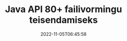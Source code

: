 ---
############################# Static ############################
layout: "product"
date: 2022-11-05T06:45:58
draft: false

product: "Conversion"
product_tag: "conversion"
platform: Java
platform_tag: java

############################# Head ############################
head_title: "Java Dokumendi teisendamise API | Teisendage PDF Wordi Excel PPTX HTML-pildid"
head_description: "Java Dokumendi teisendamise API. Teisendage PDF Wordi DOC DOCX, Exceli arvutustabelid PPT PPTX, HTML, PSD, MPT MPP, MSG EMLX, AutoCAD ja pildifailivormingud."

############################# Header ############################
title: "Java API 80+ failivormingu teisendamiseks"
description: "Lihtne API dokumentide ja kujutiste teisendamise funktsioonide integreerimiseks Java rakendustesse ilma välist tarkvara installimata."
button:
    enable: true
    icon: "fas fa-arrow-down"
    label: "Laadige alla tasuta prooviversioon"
    link: "https://downloads.groupdocs.com/conversion/java"

############################# SubMenu ############################
submenu:
    enable: true
    
    left:
        img_alt: "GroupDocs.Conversion for Java"
        image: "https://www.groupdocs.cloud/templates/groupdocs/images/product-logos/groupdocs-conversion-java.png"
        product: "GroupDocs.Conversion"
        platform: "Java"

    middle:
        button:
            # button loop
            - link: "#overview"
              text: "Ülevaade"

            # button loop
            - link: "#features"
              text: "Funktsioonid"

            # button loop
            - link: "#support"
              text: "Toetus"

            # button loop
            - link: "https://products.groupdocs.app/conversion"
              text: "Live demo"

            # button loop
            - link: "https://purchase.groupdocs.com/pricing/conversion/java"
              text: "Hinnakujundus"

    right:
        link_download: "https://downloads.groupdocs.com/conversion"
        link_learn: "https://docs.groupdocs.com/conversion/java/"
        link_buy: "https://purchase.groupdocs.com"

############################# Overview ############################
overview:
    enable: true
    content: |
      GroupDocs.Conversion for Java ühendab võimsa dokumendi teisendamise API-de komplekti, et kuvada teie Java rakendustes pilte ja dokumendivorminguid ilma täiendavat tarkvara installimata. See rasterdab dokumendid algselt ja teisendab need SVG+HTML+CSS-iks, et parandada dokumentide vaatamise kvaliteeti, pakkudes samas tõetruu ja ülitruudust väljundit. Dokumendi renderdamise API kasutamine – saate kiiresti vaadata PDF-i, HTML-i, XML-i, Microsoft Office Wordi, Exceli töölehti, PowerPointi esitlusi, Outlooki e-kirju, Visio diagramme, projekti, metafaile, pilte ja mitmesuguseid muid failivorminguid hõlpsalt ja vähem programmeerimisohte. Samuti võib see kuvada parooliga kaitstud faile ja võimaldada pärast renderdamist saada dokumente HTML-, pildi- või PDF-vormingus. Meie failikonversiooni teek on üsna kohandatav, kuna see võimaldab protsessi kiirendamiseks kuvada kogu dokumendi või selle osaliselt renderdada. Rakenduse GroupDocs.Conversion for Java API kaudu saate vaadata lehti, arvutustabeli konkreetset lahtrivahemikku või isegi renderdada üksikut dokumendikihti sellistes vormingutes nagu PDF ja CAD.

      API GroupDocs.Conversion for Java võimaldab teil renderdada dokumente toetatud failivormingutes annotatsioonide või kommentaaridega või ilma. See võimaldab teil lisada ka kohandatud fontide katalooge ja eraldada dokumendi põhiteavet, nagu failitüüp, laiend, nimi, lehtede arv jne.
    tabs:
      enable: true
      
      ## TAB ONE ##
      tab_one:
        description: |
          Järgmine on toote GroupDocs.Conversion for Java ülevaade:
        
        right:
          enable: true
          icon: "fab fa-html5"
          title: "Ülevaade"
          content: |
            * Failitüübi automaatne tuvastamine
            * Teisenda dokumendid
            * Teisenda esitlusi
            * Teisendage arvutustabeleid
            * Teisendage rasterpildid
            * Teisendage PDF-dokumendid
            * Teisendage muid vorminguid
            * Rakenda vesimärk
            * Määrake faili parool
            * Kohanda konversiooni

      ## TAB TWO ##
      tab_two:
        description: |
          GroupDocs.Conversion for Java toetab teisendamist kõigi populaarsete ja sageli kasutatavate [dokumendifailivormingute](https://docs.groupdocs.com/conversion/net/supported-document-formats/) vahel.

        left:
          enable: true
          table:
            # table loop
            - title: "Teisenda asukohast:"
              content: |
                * **Dokumendid**: DOC, DOCX, DOCM, DOT, DOTX, DOTM, RTF, TXT, ODT, OTT
                * **Arvutustabelid**: XLS, XLSX, XLSM, XLSB, CSV, XLS2003, ODS, TSV, XLT, XLTX, XLTM, XLAM, FODS, SXC
                * **Esitlused**: PPT, PPTX, PPS, PPSX, ODP, POT, POTX, POTM, PPTM, PPSM, FODP
                * **Pildid**: TIF, TIFF, JPG, JPEG, PNG, GIF, BMP, ICO, DIB, JPC, JPEG-LS, JPEG2000
                * **Kaasaskantav**: PDF, XPS, OXPS, EPUB
                * **HTML**: HTM, HTML, MHTML
                * **Metafailid**: EMZ, WMZ
                * **PhotoShop**: PSD
                * **Projekt**: MPP, MPT, MPX
                * **Outlook**: PST, OST
                * **E-post**: MSG, EML, EMLX
                * **Diagrammid**: VSD, VSDX, VSDM, VSS, VSSM, VST, VSTM, VSX, VTX, VDW, VDX, SVG, SVGZ
                * **AutoCAD**: DXF, DWG, DWF, STL, IFC, DWT
                * **PostScript**: EPS, PS, PSL, CGM
                * **CorelDRAW**: CDR, CMX
                * **Muu**: VCF, PLT, LGS, OTG, MD, AI, LOG

        right:
          enable: true
          table:
            # table loop
            - title: "Teisenda:"
              content: |
                * **Dokumendid**: DOC, DOCX, DOCM, DOT, DOTX, DOTM, RTF, TXT, ODT, OTT
                * **Arvutustabelid**: XLS, XLSX, XLSM, XLSB, CSV, XLS2003, TSV, XLTX, ODS, XLAM, FODS, DIF, SXC
                * **Esitlused**: PPT, PPTX, PPS, PPSX, ODP, POTX, POTM, PPTM, PPSM, FODP
                * **Pildid**: TIF, TIFF, JPG, JPEG, PNG, GIF, BMP, ICO, JPEG2000
                * **Metafailid**: EMF, WMF, EMZ, WMZ
                * **Diagrammid**: SVGZ
                * **Kaasaskantav**: PDF, XPS
                * **HTML**: HTM, HTML, MHTML
                **Muu**: MD

      ## TAB THREE ##
      tab_three:
        description: |
          GroupDocs.Conversion for Java toetab järgmisi operatsioonisüsteeme, raamistikke ja paketihaldureid:
      
        left:
          enable: true
          table:
            # table loop
            - icon: "fab fa-windows"
              title: "Operatsioonisüsteemid"
              content: |
                Windows Desktop, Windows Server, Linux, MacOS

            # table loop
            - icon: "fas fa-code"
              title: "Toetatud raamistikud"
              content: |
                Java runtime: J2SE 6.0 and above

        right:
          enable: true
          table:
            # table loop
            - icon: "fas fa-box"
              title: "Paketihaldur"
              content: |
                Maven

            # table loop
            - icon: "fas fa-tools"
              title: "Paketihaldur"
              content: |
                NetBeans, Intellij IDEA, Eclipse, etc.

############################# Features ############################
features:
    enable: true
    title: "Toote GroupDocs.Conversion for Java funktsioonid"

    feature:
      # feature loop
      - icon: "fas fa-copy"
        content: "Lihtne integreerimine ja mõõdetud litsentsimine"

      # feature loop
      - icon: "fas fa-eye"
        content: "Määrake sõnadeks, slaidideks või lahtriteks teisendamisel suumi vaikevalik"

      # feature loop
      - icon: "fas fa-bolt"
        content: "Teisendage kõikideks populaarseteks rasterkujutise vorminguteks ja määrake pildi DPI, kõrgus ja laius"
      
      # feature loop
      - icon: "fas fa-file-powerpoint"
        content: "Teisendage PDF ja pilt halltooniks ja lineariseerige PDF-dokument veebi jaoks"

      # feature loop
      - icon: "fas fa-code"
        content: "Määrake järjehoidjate tase, päise tase ja laiendatud tase Wordi PDF-/XPS-i teisendamisel"

      # feature loop
      - icon: "fas fa-cloud"
        content: "Konverteerige ja asetage vesimärk teisendatud dokumenti teksti taga kuvatava taustana"

      # feature loop
      - icon: "fas fa-remove-format"
        content: "Renderdage meili päis meilist teisendamise ajal"

      # feature loop
      - icon: "fas fa-comment-slash"
        content: "Kohandatud fondikataloogide määramine ja fondi selgesõnaline laadimine/asendamine dokumendi teisendamise ajal"

      # feature loop
      - icon: "fas fa-location-arrow"
        content: "Määrake vaikefont, et asendada puuduvad fondid dokumentide, slaidide ja arvutustabelite teisendamiseks"

      # feature loop
      - icon: "fas fa-border-all"
        content: ""

      # feature loop
      - icon: "fas fa-wrench"
        content: "Teisendage arvutustabel ruudustikujoontega ja eemaldage teisendamise ajal slaididelt kommentaarid"

      # feature loop
      - icon: "fas fa-columns"
        content: "Konkreetsete dokumendilehtede teisendamine PDF-vormingus ja konkreetse lahtrivahemiku teisendamine arvutustabelites"

      # feature loop
      - icon: "fas fa-file-word"
        content: "Peidetud lehtede kuvamine ja tühjade ridade ja veergude vahelejätmine arvutustabelite teisendamisel"

      # feature loop
      - icon: "fas fa-envelope"
        content: "Loendage dokumendi lehekülgi kokku ja määrake teisendamise ajal kaitsmata dokumendi parool"

      # feature loop
      - icon: "fas fa-print"
        content: "Võimalus eemaldada PDF-ist märkused ja manustatud failid"

      # feature loop
      - icon: "fas fa-file-archive"
        content: "Looge HTML 5-ga ühilduv märgistus HTML-i teisendamisel"

      # feature loop
      - icon: "fas fa-lock"
        content: "Allika tüübi automaatne tuvastamine ja voost teisendamisel kõigi võimalike konversioonide tagastamine"

      # feature loop
      - icon: "fas fa-file-code"
        content: "Võimalus tagastada iga leht eraldi voos, teisendades PDF- või HTML-vormingusse"
      
      # feature loop
      - icon: "fas fa-fill-drip"
        content: "Kuva/peida märgistus, kommentaarid ja jälgi muudatusi Wordist teisendamise ajal"

      # feature loop
      - icon: "fas fa-file-excel"
        content: "DOCX-i teisendamine Tiff G3-ks varjutamisvalikuga"

      # feature loop
      - icon: "fas fa-heading"
        content: "Teisendage konkreetsed paigutused CAD-dokumendist teisendamisel"

      # feature loop
      - icon: "fas fa-project-diagram"
        content: "Automaatne nimede andmine teisendatud dokumendi failiks salvestamisel"

      # feature loop
      - icon: "fas fa-cube"
        content: "Mõõdetud litsentsimine Toetatakse API kasutuse alusel arveldamiseks"

      # feature loop
      - icon: "fab fa-uncharted"
        content: "Teisendage diagrammid tekstitöötluse failivorminguteks"
      
      # feature loop
      - icon: "fab fa-uncharted"
        content: "HTML-i tekstitöötlusdokumendiks teisendamise ajal lisage leheküljenumbreid"

      # feature loop
      - icon: "fab fa-uncharted"
        content: "Teisendage XML-dokumendid mis tahes vormingusse ilma teisendamata"

      # feature loop
      - icon: "fab fa-uncharted"
        content: "Jälgige faili teisendamise edenemist (algus, lõpp) otse kliendipoolsest rakendusest"

    more_feature:
      # more_feature_loop
      - title: "Lihtne dokumendivormingu teisendamine Java abil"
        content: |
          GroupDocs.Conversion for Java API abil saate teisendada paljude dokumenditüüpide failivorminguid. Siin kuvatakse teile paar koodirida põhidokumendi teisendamiseks Java abil.  
            
          {features.more_feature.step1} 
          {features.more_feature.step2} 
          {features.more_feature.step3} 
            
          ```java    
           // Laadige teisendamiseks lähtefail DOCX
          Converter converter = new Converter("input.docx");
          // Valmistage ette sihtvormingu PDF konversioonivalikud
          ConvertOptions convertOptions = new FileType().fromExtension("pdf").getConvertOptions();
          // Teisenda vormingusse PDF
          converter.convert("output.pdf", convertOptions);
          ```
            
      # more_feature_loop
      - title: "Lugege dokumenti URL-ist või konversiooniteest"
        content: "GroupDocs.Conversion for Java API abil saate lugeda sisenddokumenti nii failiteelt kui ka URL-ilt. Samas saate väljunddokumendi failina salvestada või väljundi otse voogu saata."

      # more_feature_loop
      - title: "Põhjalik tehniline tugi"
        content: |
          GroupDocs.Conversion for Java on lihtne ja asjakohane API, mille saate oma Java-põhistesse rakendustesse üsna lihtsalt integreerida. Kuid selleks, et saaksite kiiresti tööle panna, pakume ka hõlpsasti jälgitavaid koodinäidiseid ja põhjalikku API dokumentatsiooni.  
            
          * PdfA_1A
          * PdfA_1B
          * PdfA_2A
          * PdfA_3A
          * PdfA_2B
          * PdfA_2U
          * PdfA_3B
          * PdfA_3U
          * v1_3
          * v1_4
          * v1_5
          * v1_6
          * v1_7
          * PdfX_1A
          * PdfX3

############################# Support ############################
support:
    enable: true

############################# Solutions ############################
solutions:
    enable: true
    title: "GroupDocs.Conversion pakub dokumentide teisendamise API-sid teistele populaarsetele arenduskeskkondadele"

    solution:
        # solution loop
        - img_alt: "GroupDocs.Conversion for .NET"
          image: "https://www.groupdocs.cloud/templates/groupdocs/images/product-logos/groupdocs-conversion-net.png"
          product: "GroupDocs.Conversion"
          platform: ".NET"
          link: "/conversion/net/"

############################# Back to top ###############################
back_to_top:
  enable: true
---